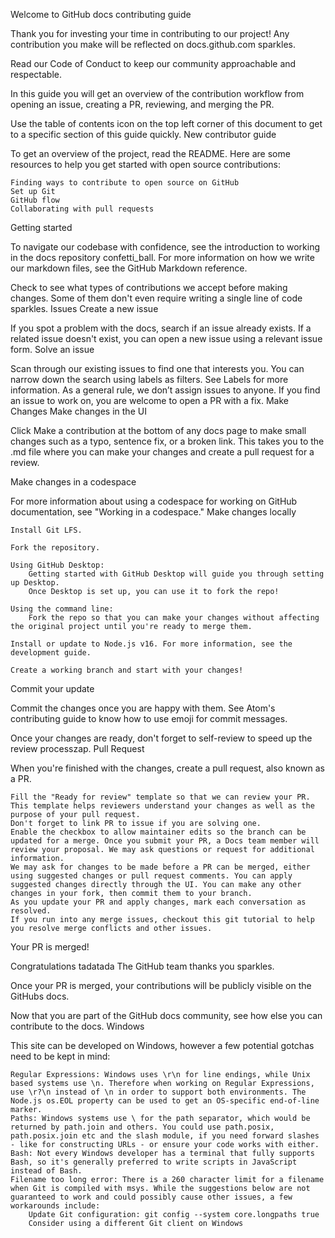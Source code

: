 Welcome to GitHub docs contributing guide

Thank you for investing your time in contributing to our project! Any contribution you make will be reflected on docs.github.com sparkles.

Read our Code of Conduct to keep our community approachable and respectable.

In this guide you will get an overview of the contribution workflow from opening an issue, creating a PR, reviewing, and merging the PR.

Use the table of contents icon on the top left corner of this document to get to a specific section of this guide quickly.
New contributor guide

To get an overview of the project, read the README. Here are some resources to help you get started with open source contributions:

    Finding ways to contribute to open source on GitHub
    Set up Git
    GitHub flow
    Collaborating with pull requests

Getting started

To navigate our codebase with confidence, see the introduction to working in the docs repository confetti_ball. For more information on how we write our markdown files, see the GitHub Markdown reference.

Check to see what types of contributions we accept before making changes. Some of them don't even require writing a single line of code sparkles.
Issues
Create a new issue

If you spot a problem with the docs, search if an issue already exists. If a related issue doesn't exist, you can open a new issue using a relevant issue form.
Solve an issue

Scan through our existing issues to find one that interests you. You can narrow down the search using labels as filters. See Labels for more information. As a general rule, we don’t assign issues to anyone. If you find an issue to work on, you are welcome to open a PR with a fix.
Make Changes
Make changes in the UI

Click Make a contribution at the bottom of any docs page to make small changes such as a typo, sentence fix, or a broken link. This takes you to the .md file where you can make your changes and create a pull request for a review.

Make changes in a codespace

For more information about using a codespace for working on GitHub documentation, see "Working in a codespace."
Make changes locally

    Install Git LFS.

    Fork the repository.

    Using GitHub Desktop:
        Getting started with GitHub Desktop will guide you through setting up Desktop.
        Once Desktop is set up, you can use it to fork the repo!

    Using the command line:
        Fork the repo so that you can make your changes without affecting the original project until you're ready to merge them.

    Install or update to Node.js v16. For more information, see the development guide.

    Create a working branch and start with your changes!

Commit your update

Commit the changes once you are happy with them. See Atom's contributing guide to know how to use emoji for commit messages.

Once your changes are ready, don't forget to self-review to speed up the review processzap.
Pull Request

When you're finished with the changes, create a pull request, also known as a PR.

    Fill the "Ready for review" template so that we can review your PR. This template helps reviewers understand your changes as well as the purpose of your pull request.
    Don't forget to link PR to issue if you are solving one.
    Enable the checkbox to allow maintainer edits so the branch can be updated for a merge. Once you submit your PR, a Docs team member will review your proposal. We may ask questions or request for additional information.
    We may ask for changes to be made before a PR can be merged, either using suggested changes or pull request comments. You can apply suggested changes directly through the UI. You can make any other changes in your fork, then commit them to your branch.
    As you update your PR and apply changes, mark each conversation as resolved.
    If you run into any merge issues, checkout this git tutorial to help you resolve merge conflicts and other issues.

Your PR is merged!

Congratulations tadatada The GitHub team thanks you sparkles.

Once your PR is merged, your contributions will be publicly visible on the GitHubs docs.

Now that you are part of the GitHub docs community, see how else you can contribute to the docs.
Windows

This site can be developed on Windows, however a few potential gotchas need to be kept in mind:

    Regular Expressions: Windows uses \r\n for line endings, while Unix based systems use \n. Therefore when working on Regular Expressions, use \r?\n instead of \n in order to support both environments. The Node.js os.EOL property can be used to get an OS-specific end-of-line marker.
    Paths: Windows systems use \ for the path separator, which would be returned by path.join and others. You could use path.posix, path.posix.join etc and the slash module, if you need forward slashes - like for constructing URLs - or ensure your code works with either.
    Bash: Not every Windows developer has a terminal that fully supports Bash, so it's generally preferred to write scripts in JavaScript instead of Bash.
    Filename too long error: There is a 260 character limit for a filename when Git is compiled with msys. While the suggestions below are not guaranteed to work and could possibly cause other issues, a few workarounds include:
        Update Git configuration: git config --system core.longpaths true
        Consider using a different Git client on Windows
